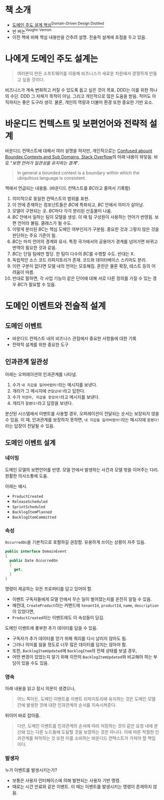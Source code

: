 # 책 소개

- [도메인 주도 설계 핵심<sup>Domain-Driven Design Distilled</sup>](http://acornpub.co.kr/book/domain-driven-design-distilled)
- 반 버논<sup>Vaughn Vernon</sup>
- 이전 책에 비해 핵심 내용만을 간추려 설명. 전술적 설계에 초점을 두고 있음.

# 나에게 도메인 주도 설계는

> 여러분이 만든 소프트웨어를 이용해 비즈니스가 새로운 차원에서 경쟁하게 만들고 싶을 것이다.

비즈니스가 계속 변화하고 커질 수 있도록 돕고 싶은 것이 목표. DDD는 이를 위한 하나의 수단. DDD 그 자체가 목적이 아님. 그리고 개인적으로 많은 도움을 받음. 적어도 아직까지는 좋은 도구라 생각. 물론, 개인의 역량과 더불어 환경 또한 중요한 기반 요소.

# 바운디드 컨텍스트 및 보편언어와 전략적 설계

바운디드 컨텍스트에 대해서 여러 설명을 하지만, 개인적으로는 [Confused abount Boundex Contexts and Sub Domains, Stack Overflow](https://stackoverflow.com/questions/18625576/confused-about-bounded-contexts-and-subdomains)의 아래 내용이 와닿음. 바로 "*보편 언어가 일관성을 유지하는 경계*".

> In general a bounded context is a boundary within which the ubiquitous language is consistent.

책에서 언급되는 내용들. (바운디드 컨텍스트를 *BC*라고 줄여서 기록함)

1. 의미적으로 동일한 컨텍스트의 범위를 표현.
2. 이 안에 존재하는 컴포넌트들은 *BC*에 특화되고, *BC* 안에서 의미가 살아남.
3. 모델이 구현되는 곳. *BC*마다 각각 분리된 산출물이 나옴.
4. *BC* 안에서 일하는 팀이 모델을 생성. 이 때 팀 구성원이 사용하는 언어가 반영됨. 보편 언어라 불림. 클래스가 될 수도.
5. 이렇게 분리된 *BC*는 핵심 도메인 여부인지가 구분됨. 중요한 것과 그렇지 않은 것을 판단하는 주요 기준이 됨.
6. *BC*는 마치 언어의 경계와 유사. 특정 국가에서의 공용어가 경계를 넘어가면 바뀌고 번역이 필요한 것과 같음.
7. *BC*는 단일 팀에만 할당. 한 팀이 다수의 *BC*를 수행할 수도. 반대는 X.
8. 독립적인 소스 코드 리파지토리가 존재. 코드와 데이터베이스 스키마도 분리.
9. 이런 구분이 없다면 모델 내의 언어는 모호해짐. 혼란은 물론 확장, 테스트 등의 어려움이 따름.
10. 반대로 말하면, 각 사업 기능이 같은 단어에 대해 서로 다른 정의를 가질 수 있는 경우 *BC*가 필요할 수 있음.

# 도메인 이벤트와 전술적 설계

## 도메인 이벤트

- 바운디드 컨텍스트 내의 비즈니스 관점에서 중요한 사항들에 대한 기록
- 전략적 설계를 위한 중요한 도구

## 인과관계 일관성

아래는 오퍼레이션의 인과관계를 나타냄.

1. 수가 `내 지갑을 잃어버렸어!`라는 메시지를 보낸다.
2. 개리가 그 메시지에 `큰일났네!`라고 답한다.
3. 수가 `걱정마, 지갑을 찾았어!`라고 메시지를 보낸다.
4. 개리가 `잘됐다!`라고 답장을 보낸다.

분산된 시스템에서 이벤트를 사용할 경우, 오퍼레이션이 전달되는 순서는 보장되지 않을 수 있음. 이 때, 인과관계를 보장하지 못하면, `내 지갑을 잃어버렸어!`라는 메시지에 `잘됐다!`라는 답장이 전달될 수 있음.

## 도메인 이벤트 설계

### 네이밍

도메인 모델의 보편언어를 반영. 모델 안에서 발생하는 사건과 모델 밖을 이어주는 다리. 원활한 의사소통에 도움.

아래는 예시.

- `ProductCreated`
- `ReleaseScheduled`
- `SprintScheduled`
- `BacklogItemPlanned`
- `BacklogItemCommitted`

### 속성

`OccurredOn`을 기본적으로 포함하길 권장함. 유용하게 쓰이는 상황이 자주 있음.

```c#
public interface DomainEvent
{
  public Date OccurredOn
  {
    get;
  }
}
```

명령이 제공하는 모든 프로퍼티를 담고 있어야 함.

- 이벤트 구독자들에게 모델 안에서 무슨 일이 벌어졌는지를 온전히 알릴 수 있음.
- 예컨대, `CreateProduct`라는 커맨드에 `tenantId`, `productId`, `name`, `description`이 있었다면,
- `ProductCreated`라는 이벤트에도 이 속성들이 담김.

도메인 이벤트에 풍부한 추가 데이터를 담을 수 있음.

- 구독자가 추가 데이터를 얻기 위해 쿼리를 다시 날리지 않아도 됨.
- 그러나 의미를 잃을 정도로 너무 많은 데이터를 담지는 않아야 함.
- 또한, `BacklogItemUpdated`에 `BacklogItem`의 전체 상태를 보낼 경우,
- 어떤 변경이 있었는지 알기 위해 이전의 `BacklogItemUpdated`와 비교해야 하는 부담이 있을 수도 있음.

### 영속

아래 내용을 읽고 잠시 의문이 생겼으나,

> 어느 쪽이든, 도메인 이벤트를 이벤트 리파지토리에 유지하는 것은 도메인 모델 간에 발생한 것에 대한 인과관계의 순서를 지속시켜준다.

뒤이어 바로 잡아줌.

> 다만, 도메인 이벤트를 인과관계의 순서에 따라 저장하는 것이 같은 요청 내에 분산돼 있는 다른 노드들에 도달할 것을 보장하는 것은 아니다. 이에 따른 적절한 인과관계를 파악하는 것 또한 이를 소비하는 바운디드 컨텍스트가 가져야 할 책임이다.

### 발생자

누가 이벤트를 발생시키는가?

- 보통은 사용자 인터페이스에 의해 발현되는 사용자 기반 명령.
- 때로는 시간 만료와 같은 이벤트. 이 때는 이벤트를 발생시키는 명령이 존재하지 않음.

